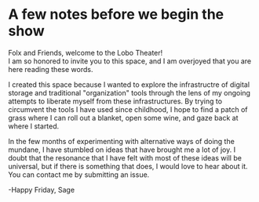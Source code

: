 # A few notes before we begin the show

Folx and Friends, welcome to the Lobo Theater!  
I am so honored to invite you to this space, and I am overjoyed that you are here reading these words. 

I created this space because I wanted to explore the infrastructre of digital storage and traditional "organization" tools through the lens of my ongoing attempts to liberate myself from these infrastructures. By trying to circumvent the tools I have used since childhood, I hope to find a patch of grass where I can roll out a blanket, open some wine, and gaze back at where I started. 

In the few months of experimenting with alternative ways of doing the mundane, I have stumbled on ideas that have brought me a lot of joy.
I doubt that the resonance that I have felt with most of these ideas will be universal, but if there is something that does, I would love to hear about it. 
You can contact me by submitting an issue. 

-Happy Friday, 
Sage

